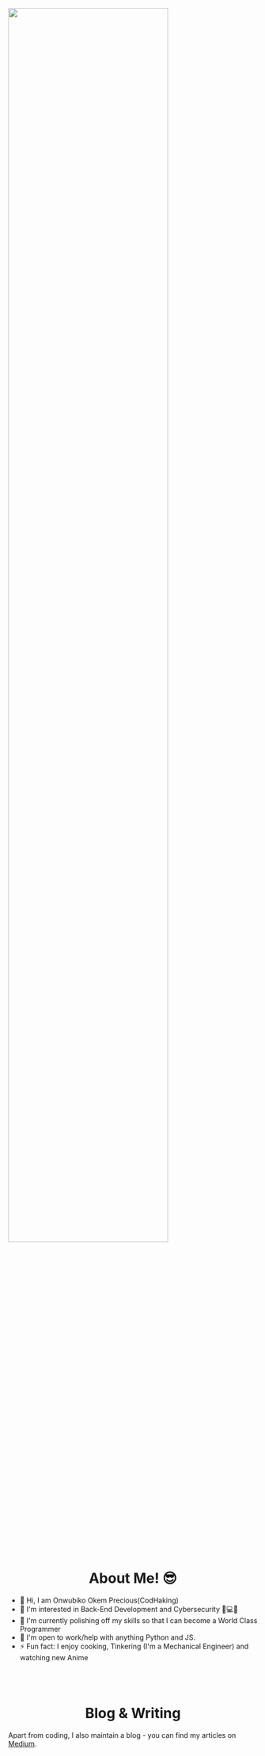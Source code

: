 <img align="center" src="https://readme-typing-svg.herokuapp.com?size=25&color=2296F7&background=C6CBFF00&center=true&vCenter=true&width=500&lines=Hello+there!+I'm+CodHaking+%F0%9F%91%8B;I+am+a+Programmer+%F0%9F%90%B1%E2%80%8D%F0%9F%92%BB;I+am+a+Freelancer+%F0%9F%92%B8;I+am+a+writer+%F0%9F%93%9D;I+write+a+lot+of+code+%F0%9F%92%BB" width="80%"/>


<h1 align="center">About Me! 😎</h1>

- 👋 Hi, I am Onwubiko Okem Precious(CodHaking)
- 🧱 I'm interested in Back-End Development and Cybersecurity 🧠💻🌐
- 🌱 I'm currently polishing off my skills so that I can become a World Class Programmer
- 🤝 I'm open to work/help with anything Python and JS.
- ⚡  Fun fact: I enjoy cooking, Tinkering (I'm a Mechanical Engineer) and watching new Anime
  

<br>
<br>

<h1 align="center">Blog & Writing</h1>
Apart from coding, I also maintain a blog - you can find my articles on <a href="https://medium.com/@onwubikookem">Medium</a>.

<br>
<br>
<br>

  
<!--Thanks @ [Arygam(https://github.com/Aryagm), Lemonsaurus(https://github.com/lemonsaurus), Xithrius(https://github.com/Xithrius), TobeTeks(https://github.com/TobeTek)]-->

